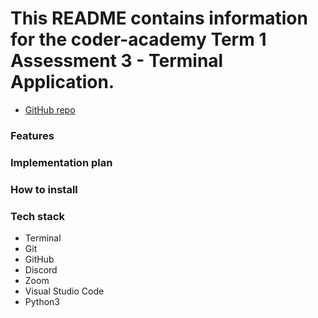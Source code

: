 # This README contains information for the coder-academy Term 1 Assessment 3 - Terminal Application.

- [GitHub repo](https://github.com/dilbot-cot/coder_academy_assignments/tree/main/dilloncotter_T1A3)

### Features

### Implementation plan

### How to install

### Tech stack
- Terminal
- Git
- GitHub
- Discord
- Zoom
- Visual Studio Code
- Python3